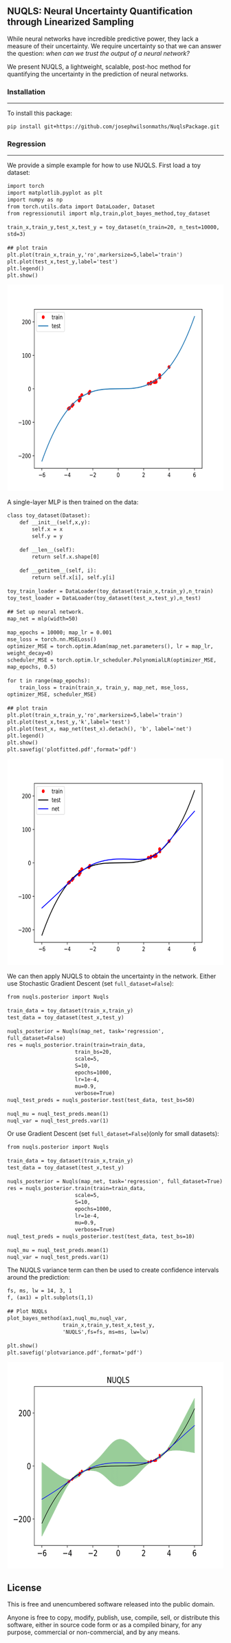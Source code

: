 NUQLS: **N**eural **U**ncertainty **Q**uantification through **L**inearized **S**ampling
---
While neural networks have incredible predictive power, they lack a measure of their uncertainty. We require uncertainty so that we can answer the question: *when can we trust the output of a neural network?* 

We present NUQLS, a lightweight, scalable, post-hoc method for quantifying the uncertainty in the prediction of neural networks. 

### Installation
---
To install this package:
```
pip install git+https://github.com/josephwilsonmaths/NuqlsPackage.git
```
### Regression
---
We provide a simple example for how to use NUQLS. First load a toy dataset:
```
import torch
import matplotlib.pyplot as plt
import numpy as np
from torch.utils.data import DataLoader, Dataset
from regressionutil import mlp,train,plot_bayes_method,toy_dataset

train_x,train_y,test_x,test_y = toy_dataset(n_train=20, n_test=10000, std=3)

## plot train
plt.plot(train_x,train_y,'ro',markersize=5,label='train')
plt.plot(test_x,test_y,label='test')
plt.legend()
plt.show()

```

<p align='center'>
  <img src="examples/plot-1.png" width="640" height="480">
</p>


A single-layer MLP is then trained on the data:

```
class toy_dataset(Dataset):
    def __init__(self,x,y):
        self.x = x
        self.y = y

    def __len__(self):
        return self.x.shape[0]

    def __getitem__(self, i):
        return self.x[i], self.y[i]
    
toy_train_loader = DataLoader(toy_dataset(train_x,train_y),n_train)
toy_test_loader = DataLoader(toy_dataset(test_x,test_y),n_test)

## Set up neural network.
map_net = mlp(width=50)

map_epochs = 10000; map_lr = 0.001
mse_loss = torch.nn.MSELoss()
optimizer_MSE = torch.optim.Adam(map_net.parameters(), lr = map_lr, weight_decay=0)
scheduler_MSE = torch.optim.lr_scheduler.PolynomialLR(optimizer_MSE, map_epochs, 0.5)

for t in range(map_epochs):
    train_loss = train(train_x, train_y, map_net, mse_loss, optimizer_MSE, scheduler_MSE)

## plot train
plt.plot(train_x,train_y,'ro',markersize=5,label='train')
plt.plot(test_x,test_y,'k',label='test')
plt.plot(test_x, map_net(test_x).detach(), 'b', label='net')
plt.legend()
plt.show()
plt.savefig('plotfitted.pdf',format='pdf')
```

<p align='center'>
  <img src="examples/plotfitted-1.png" width="640" height="480">
</p>

We can then apply NUQLS to obtain the uncertainty in the network. Either use Stochastic Gradient Descent (set `full_dataset=False`):
```
from nuqls.posterior import Nuqls

train_data = toy_dataset(train_x,train_y)
test_data = toy_dataset(test_x,test_y)

nuqls_posterior = Nuqls(map_net, task='regression', full_dataset=False)
res = nuqls_posterior.train(train=train_data, 
                      train_bs=20, 
                      scale=5, 
                      S=10, 
                      epochs=1000, 
                      lr=1e-4, 
                      mu=0.9, 
                      verbose=True)
nuql_test_preds = nuqls_posterior.test(test_data, test_bs=50)

nuql_mu = nuql_test_preds.mean(1)
nuql_var = nuql_test_preds.var(1)
```
Or use Gradient Descent (set `full_dataset=False`)(only for small datasets):
```
from nuqls.posterior import Nuqls

train_data = toy_dataset(train_x,train_y)
test_data = toy_dataset(test_x,test_y)

nuqls_posterior = Nuqls(map_net, task='regression', full_dataset=True)
res = nuqls_posterior.train(train=train_data,
                      scale=5, 
                      S=10, 
                      epochs=1000, 
                      lr=1e-4, 
                      mu=0.9, 
                      verbose=True)
nuql_test_preds = nuqls_posterior.test(test_data, test_bs=10)

nuql_mu = nuql_test_preds.mean(1)
nuql_var = nuql_test_preds.var(1)
```

The NUQLS variance term can then be used to create confidence intervals around the prediction:
```
fs, ms, lw = 14, 3, 1
f, (ax1) = plt.subplots(1,1)

## Plot NUQLs
plot_bayes_method(ax1,nuql_mu,nuql_var,
                  train_x,train_y,test_x,test_y,
                  'NUQLS',fs=fs, ms=ms, lw=lw)

plt.show()
plt.savefig('plotvariance.pdf',format='pdf')
```

<p align='center'>
  <img src="examples/plotvariance-1.png" width="640" height="480">
</p>


License
-------

This is free and unencumbered software released into the public domain.

Anyone is free to copy, modify, publish, use, compile, sell, or
distribute this software, either in source code form or as a compiled
binary, for any purpose, commercial or non-commercial, and by any means.
